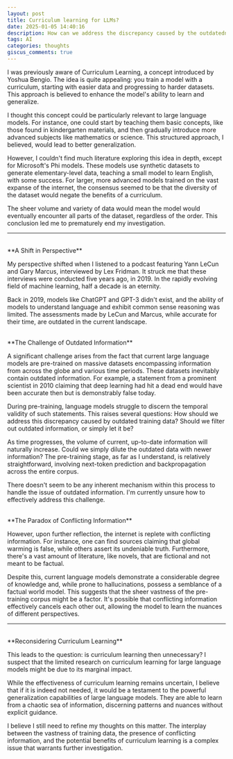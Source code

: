 ```yaml
---
layout: post
title: Curriculum learning for LLMs?
date: 2025-01-05 14:40:16
description: How can we address the discrepancy caused by the outdatedness of the training data for large language models?
tags: AI
categories: thoughts
giscus_comments: true
---
```


I was previously aware of Curriculum Learning, a concept introduced by Yoshua Bengio. The idea is quite appealing: you train a model with a curriculum, starting with easier data and progressing to harder datasets. This approach is believed to enhance the model's ability to learn and generalize.

I thought this concept could be particularly relevant to large language models. For instance, one could start by teaching them basic concepts, like those found in kindergarten materials, and then gradually introduce more advanced subjects like mathematics or science. This structured approach, I believed, would lead to better generalization.

However, I couldn't find much literature exploring this idea in depth, except for Microsoft's Phi models. These models use synthetic datasets to generate elementary-level data, teaching a small model to learn English, with some success. For larger, more advanced models trained on the vast expanse of the internet, the consensus seemed to be that the diversity of the dataset would negate the benefits of a curriculum.

The sheer volume and variety of data would mean the model would eventually encounter all parts of the dataset, regardless of the order. This conclusion led me to prematurely end my investigation.

---
<br />
**A Shift in Perspective**

My perspective shifted when I listened to a podcast featuring Yann LeCun and Gary Marcus, interviewed by Lex Fridman. It struck me that these interviews were conducted five years ago, in 2019. In the rapidly evolving field of machine learning, half a decade is an eternity.

Back in 2019, models like ChatGPT and GPT-3 didn't exist, and the ability of models to understand language and exhibit common sense reasoning was limited. The assessments made by LeCun and Marcus, while accurate for their time, are outdated in the current landscape.

<br />
**The Challenge of Outdated Information**

A significant challenge arises from the fact that current large language models are pre-trained on massive datasets encompassing information from across the globe and various time periods. These datasets inevitably contain outdated information. For example, a statement from a prominent scientist in 2010 claiming that deep learning had hit a dead end would have been accurate then but is demonstrably false today.

During pre-training, language models struggle to discern the temporal validity of such statements. This raises several questions: How should we address this discrepancy caused by outdated training data? Should we filter out outdated information, or simply let it be?

As time progresses, the volume of current, up-to-date information will naturally increase. Could we simply dilute the outdated data with newer information? The pre-training stage, as far as I understand, is relatively straightforward, involving next-token prediction and backpropagation across the entire corpus.

There doesn't seem to be any inherent mechanism within this process to handle the issue of outdated information. I'm currently unsure how to effectively address this challenge.

<br />
**The Paradox of Conflicting Information**

However, upon further reflection, the internet is replete with conflicting information. For instance, one can find sources claiming that global warming is false, while others assert its undeniable truth. Furthermore, there's a vast amount of literature, like novels, that are fictional and not meant to be factual.

Despite this, current language models demonstrate a considerable degree of knowledge and, while prone to hallucinations, possess a semblance of a factual world model. This suggests that the sheer vastness of the pre-training corpus might be a factor. It's possible that conflicting information effectively cancels each other out, allowing the model to learn the nuances of different perspectives.

---
<br />
**Reconsidering Curriculum Learning**

This leads to the question: is curriculum learning then unnecessary? I suspect that the limited research on curriculum learning for large language models might be due to its marginal impact.

While the effectiveness of curriculum learning remains uncertain, I believe that if it is indeed not needed, it would be a testament to the powerful generalization capabilities of large language models. They are able to learn from a chaotic sea of information, discerning patterns and nuances without explicit guidance.

I believe I still need to refine my thoughts on this matter. The interplay between the vastness of training data, the presence of conflicting information, and the potential benefits of curriculum learning is a complex issue that warrants further investigation.